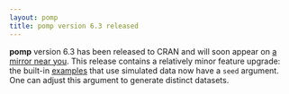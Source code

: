```yaml
---
layout: pomp
title: pomp version 6.3 released
---
```


**pomp** version 6.3 has been released to CRAN and will soon appear on [a mirror near you](https://cran.r-project.org/mirrors.html).
This release contains a relatively minor feature upgrade: the built-in [examples](https://kingaa.github.io/manuals/pomp/html/pomp_examp.html) that use simulated data now have a `seed` argument.
One can adjust this argument to generate distinct datasets.
